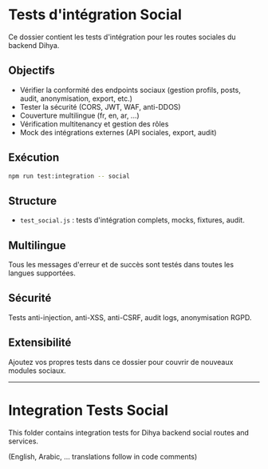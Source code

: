 # Tests d'intégration Social

Ce dossier contient les tests d'intégration pour les routes sociales du backend Dihya.

## Objectifs
- Vérifier la conformité des endpoints sociaux (gestion profils, posts, audit, anonymisation, export, etc.)
- Tester la sécurité (CORS, JWT, WAF, anti-DDOS)
- Couverture multilingue (fr, en, ar, ...)
- Vérification multitenancy et gestion des rôles
- Mock des intégrations externes (API sociales, export, audit)

## Exécution

```bash
npm run test:integration -- social
```

## Structure
- `test_social.js` : tests d'intégration complets, mocks, fixtures, audit.

## Multilingue
Tous les messages d'erreur et de succès sont testés dans toutes les langues supportées.

## Sécurité
Tests anti-injection, anti-XSS, anti-CSRF, audit logs, anonymisation RGPD.

## Extensibilité
Ajoutez vos propres tests dans ce dossier pour couvrir de nouveaux modules sociaux.

---

# Integration Tests Social

This folder contains integration tests for Dihya backend social routes and services.

(English, Arabic, ... translations follow in code comments)
